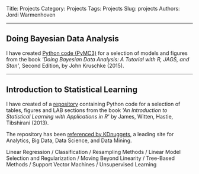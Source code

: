 Title: Projects
Category: Projects
Tags: Projects
Slug: projects
Authors: Jordi Warmenhoven

---
## Doing Bayesian Data Analysis
I have created [Python code (PyMC3)](https://github.com/JWarmenhoven/DBDA-python) for a selection of models and figures from the book *'Doing Bayesian Data Analysis: A Tutorial with R, JAGS, and Stan'*, Second Edition, by John Kruschke (2015).  

---
## Introduction to Statistical Learning
I have created of a [repository](https://github.com/JWarmenhoven/ISLR-python) containing Python code for a selection of tables, figures and LAB sections from the book *'An Introduction to Statistical Learning with Applications in R'* by James, Witten, Hastie, Tibshirani (2013).

The repository has been [referenced by KDnuggets](http://www.kdnuggets.com/2016/04/top-10-ipython-nb-tutorials.html), a leading site for Analytics, Big Data, Data Science, and Data Mining. 

Linear Regression / Classification / Resampling Methods / Linear Model Selection and Regularization / Moving Beyond Linearity / Tree-Based Methods / Support Vector Machines / Unsupervised Learning


